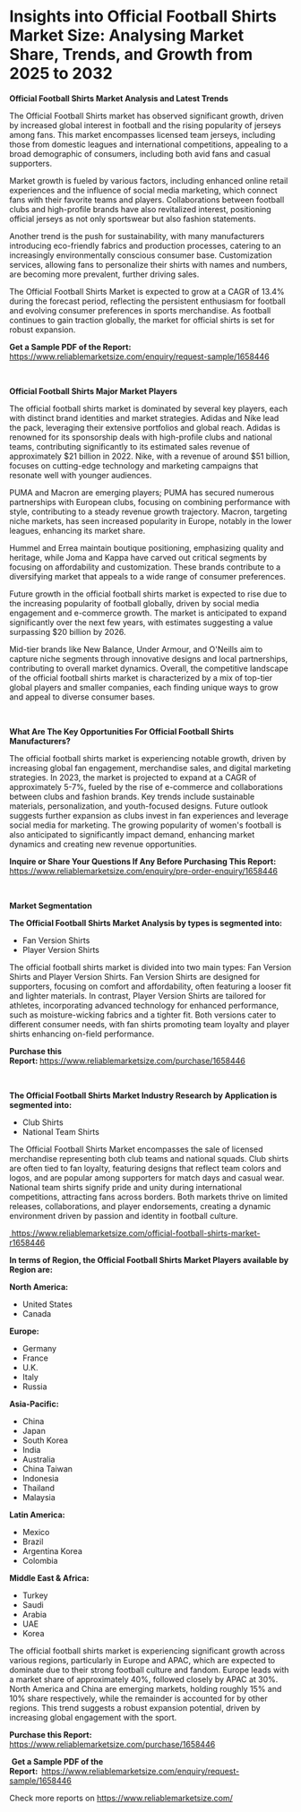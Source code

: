 <p><h1>Insights into Official Football Shirts Market Size: Analysing Market Share, Trends, and Growth from 2025 to 2032</h1></p><p><strong>Official Football Shirts Market Analysis and Latest Trends</strong></p>
<p><p>The Official Football Shirts market has observed significant growth, driven by increased global interest in football and the rising popularity of jerseys among fans. This market encompasses licensed team jerseys, including those from domestic leagues and international competitions, appealing to a broad demographic of consumers, including both avid fans and casual supporters.</p><p>Market growth is fueled by various factors, including enhanced online retail experiences and the influence of social media marketing, which connect fans with their favorite teams and players. Collaborations between football clubs and high-profile brands have also revitalized interest, positioning official jerseys as not only sportswear but also fashion statements.</p><p>Another trend is the push for sustainability, with many manufacturers introducing eco-friendly fabrics and production processes, catering to an increasingly environmentally conscious consumer base. Customization services, allowing fans to personalize their shirts with names and numbers, are becoming more prevalent, further driving sales.</p><p>The Official Football Shirts Market is expected to grow at a CAGR of 13.4% during the forecast period, reflecting the persistent enthusiasm for football and evolving consumer preferences in sports merchandise. As football continues to gain traction globally, the market for official shirts is set for robust expansion.</p></p>
<p><strong>Get a Sample PDF of the Report:&nbsp;</strong> <a href="https://www.reliablemarketsize.com/enquiry/request-sample/1658446?utm_campaign=1131&utm_medium=2&utm_source=Github&utm_content=ia&utm_term=06022025&utm_id=official-football-shirts">https://www.reliablemarketsize.com/enquiry/request-sample/1658446</a></p>
<p>&nbsp;</p>
<p><strong>Official Football Shirts Major Market Players</strong></p>
<p><p>The official football shirts market is dominated by several key players, each with distinct brand identities and market strategies. Adidas and Nike lead the pack, leveraging their extensive portfolios and global reach. Adidas is renowned for its sponsorship deals with high-profile clubs and national teams, contributing significantly to its estimated sales revenue of approximately $21 billion in 2022. Nike, with a revenue of around $51 billion, focuses on cutting-edge technology and marketing campaigns that resonate well with younger audiences.</p><p>PUMA and Macron are emerging players; PUMA has secured numerous partnerships with European clubs, focusing on combining performance with style, contributing to a steady revenue growth trajectory. Macron, targeting niche markets, has seen increased popularity in Europe, notably in the lower leagues, enhancing its market share.</p><p>Hummel and Errea maintain boutique positioning, emphasizing quality and heritage, while Joma and Kappa have carved out critical segments by focusing on affordability and customization. These brands contribute to a diversifying market that appeals to a wide range of consumer preferences.</p><p>Future growth in the official football shirts market is expected to rise due to the increasing popularity of football globally, driven by social media engagement and e-commerce growth. The market is anticipated to expand significantly over the next few years, with estimates suggesting a value surpassing $20 billion by 2026.</p><p>Mid-tier brands like New Balance, Under Armour, and O'Neills aim to capture niche segments through innovative designs and local partnerships, contributing to overall market dynamics. Overall, the competitive landscape of the official football shirts market is characterized by a mix of top-tier global players and smaller companies, each finding unique ways to grow and appeal to diverse consumer bases.</p></p>
<p>&nbsp;</p>
<p><strong>What Are The Key Opportunities For Official Football Shirts Manufacturers?</strong></p>
<p><p>The official football shirts market is experiencing notable growth, driven by increasing global fan engagement, merchandise sales, and digital marketing strategies. In 2023, the market is projected to expand at a CAGR of approximately 5-7%, fueled by the rise of e-commerce and collaborations between clubs and fashion brands. Key trends include sustainable materials, personalization, and youth-focused designs. Future outlook suggests further expansion as clubs invest in fan experiences and leverage social media for marketing. The growing popularity of women's football is also anticipated to significantly impact demand, enhancing market dynamics and creating new revenue opportunities.</p></p>
<p><strong>Inquire or Share Your Questions If Any Before Purchasing This Report:</strong> <a href="https://www.reliablemarketsize.com/enquiry/pre-order-enquiry/1658446?utm_campaign=1131&utm_medium=2&utm_source=Github&utm_content=ia&utm_term=06022025&utm_id=official-football-shirts">https://www.reliablemarketsize.com/enquiry/pre-order-enquiry/1658446</a></p>
<p>&nbsp;</p>
<p><strong>Market Segmentation</strong></p>
<p><strong>The Official Football Shirts Market Analysis by types is segmented into:</strong></p>
<p><ul><li>Fan Version Shirts</li><li>Player Version Shirts</li></ul></p>
<p><p>The official football shirts market is divided into two main types: Fan Version Shirts and Player Version Shirts. Fan Version Shirts are designed for supporters, focusing on comfort and affordability, often featuring a looser fit and lighter materials. In contrast, Player Version Shirts are tailored for athletes, incorporating advanced technology for enhanced performance, such as moisture-wicking fabrics and a tighter fit. Both versions cater to different consumer needs, with fan shirts promoting team loyalty and player shirts enhancing on-field performance.</p></p>
<p><strong>Purchase this Report:&nbsp;</strong><a href="https://www.reliablemarketsize.com/purchase/1658446?utm_campaign=1131&utm_medium=2&utm_source=Github&utm_content=ia&utm_term=06022025&utm_id=official-football-shirts">https://www.reliablemarketsize.com/purchase/1658446</a></p>
<p>&nbsp;</p>
<p><strong>The Official Football Shirts Market Industry Research by Application is segmented into:</strong></p>
<p><ul><li>Club Shirts</li><li>National Team Shirts</li></ul></p>
<p><p>The Official Football Shirts Market encompasses the sale of licensed merchandise representing both club teams and national squads. Club shirts are often tied to fan loyalty, featuring designs that reflect team colors and logos, and are popular among supporters for match days and casual wear. National team shirts signify pride and unity during international competitions, attracting fans across borders. Both markets thrive on limited releases, collaborations, and player endorsements, creating a dynamic environment driven by passion and identity in football culture.</p></p>
<p><a href="https://www.reliablemarketsize.com/official-football-shirts-market-r1658446?utm_campaign=1131&utm_medium=2&utm_source=Github&utm_content=ia&utm_term=06022025&utm_id=official-football-shirts">&nbsp;https://www.reliablemarketsize.com/official-football-shirts-market-r1658446</a></p>
<p><strong>In terms of Region, the Official Football Shirts Market Players available by Region are:</strong></p>
<p>
    <p> <strong> North America: </strong>
        <ul>
            <li>United States</li>
            <li>Canada</li>
        </ul>
        </p> 
    <p> <strong> Europe: </strong>
        <ul>
            <li>Germany</li>
            <li>France</li>
            <li>U.K.</li>
            <li>Italy</li>
            <li>Russia</li>
        </ul>
        </p> 
    <p> <strong> Asia-Pacific: </strong>
        <ul>
            <li>China</li>
            <li>Japan</li>
            <li>South Korea</li>
            <li>India</li>
            <li>Australia</li>
            <li>China Taiwan</li>
            <li>Indonesia</li>
            <li>Thailand</li>
            <li>Malaysia</li>
        </ul>
        </p> 
    <p> <strong> Latin America: </strong>
        <ul>
            <li>Mexico</li>
            <li>Brazil</li>
            <li>Argentina Korea</li>
            <li>Colombia</li>
        </ul>
        </p> 
    <p> <strong> Middle East & Africa: </strong>
        <ul>
            <li>Turkey</li>
            <li>Saudi</li>
            <li>Arabia</li>
            <li>UAE</li>
            <li>Korea</li>
        </ul>
    </p>
    </p>
<p><p>The official football shirts market is experiencing significant growth across various regions, particularly in Europe and APAC, which are expected to dominate due to their strong football culture and fandom. Europe leads with a market share of approximately 40%, followed closely by APAC at 30%. North America and China are emerging markets, holding roughly 15% and 10% share respectively, while the remainder is accounted for by other regions. This trend suggests a robust expansion potential, driven by increasing global engagement with the sport.</p></p>
<p><strong>Purchase this Report: </strong><a href="https://www.reliablemarketsize.com/purchase/1658446?utm_campaign=1131&utm_medium=2&utm_source=Github&utm_content=ia&utm_term=06022025&utm_id=official-football-shirts">https://www.reliablemarketsize.com/purchase/1658446</a></p>
<p>&nbsp;<strong>Get a Sample PDF of the Report:&nbsp;&nbsp;</strong><a href="https://www.reliablemarketsize.com/enquiry/request-sample/1658446?utm_campaign=1131&utm_medium=2&utm_source=Github&utm_content=ia&utm_term=06022025&utm_id=official-football-shirts">https://www.reliablemarketsize.com/enquiry/request-sample/1658446</a></p>
<p><strong></strong></p>
<p>Check more reports on <a href="https://www.reliablemarketsize.com/?utm_campaign=1131&utm_medium=2&utm_source=Github&utm_content=ia&utm_term=06022025&utm_id=official-football-shirts">https://www.reliablemarketsize.com/</a></p>